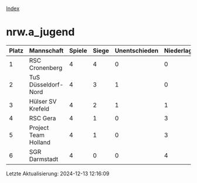 [Index](./README.md)

# nrw.a_jugend

| Platz |  Mannschaft |  Spiele |  Siege |  Unentschieden |  Niederlagen |  Tore |  Differenz |  Punkte | 
| --- |  --- |  --- |  --- |  --- |  --- |  --- |  --- |  --- |  
|  1 |   RSC Cronenberg |   4 |   4 |   0 |   0 |   35:8 |   27 |   12 |  
|  2 |   TuS Düsseldorf-Nord |   4 |   3 |   1 |   0 |   24:5 |   19 |   10 |  
|  3 |   Hülser SV Krefeld |   4 |   2 |   1 |   1 |   16:12 |   4 |   7 |  
|  4 |   RSC Gera |   4 |   1 |   0 |   3 |   8:18 |   -10 |   3 |  
|  5 |   Project Team Holland |   4 |   1 |   0 |   3 |   5:21 |   -16 |   3 |  
|  6 |   SGR Darmstadt |   4 |   0 |   0 |   4 |   2:26 |   -24 |   0 |  


Letzte Aktualisierung: 2024-12-13 12:16:09